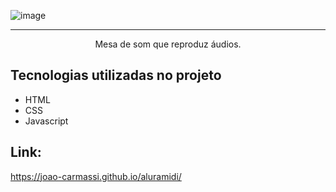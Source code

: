 ![image](https://github.com/joao-carmassi/Aluramidi/assets/90992816/91002da1-6d63-48d5-bfed-48b854518cd5)

<hr>

<p align="center">Mesa de som que reproduz áudios.</p>

## Tecnologias utilizadas no projeto
* HTML
* CSS
* Javascript
  
## Link:
https://joao-carmassi.github.io/aluramidi/

